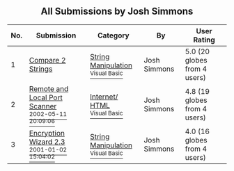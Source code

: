 ﻿<div align="center">

## All Submissions by Josh Simmons

</div>

No.  | Submission | Category | By   | User Rating
---- | ---------- | -------- | ---- | -----------
1 | [Compare 2 Strings<br />](https://github.com/Planet-Source-Code/josh-simmons-compare-2-strings__1-31521) | [String Manipulation<br /><sup>Visual Basic</sup>](../ByCategory/string-manipulation__1-5.md) | Josh Simmons | 5.0 (20 globes from 4 users)
2 | [Remote and Local Port Scanner<br /><sup>2002-05-11 20:09:06</sup>](https://github.com/Planet-Source-Code/josh-simmons-remote-and-local-port-scanner__1-34708) | [Internet/ HTML<br /><sup>Visual Basic</sup>](../ByCategory/internet-html__1-34.md) | Josh Simmons | 4.8 (19 globes from 4 users)
3 | [Encryption Wizard 2\.3<br /><sup>2001-01-02 15:04:02</sup>](https://github.com/Planet-Source-Code/josh-simmons-encryption-wizard-2-3__1-14056) | [String Manipulation<br /><sup>Visual Basic</sup>](../ByCategory/string-manipulation__1-5.md) | Josh Simmons | 4.0 (16 globes from 4 users)

